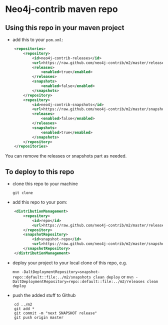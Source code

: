 Neo4j-contrib maven repo
=========================

Using this repo in your maven project
-------------------------------------

* add this to your `pom.xml`:

````xml
    <repositories>
        <repository>
            <id>neo4j-contrib-releases</id>
            <url>https://raw.github.com/neo4j-contrib/m2/master/releases</url>
            <releases>
                <enabled>true</enabled>
            </releases>
            <snapshots>
                <enabled>false</enabled>
            </snapshots>
        </repository>
        <repository>
            <id>neo4j-contrib-snapshots</id>
            <url>https://raw.github.com/neo4j-contrib/m2/master/snapshots</url>
            <releases>
                <enabled>false</enabled>
            </releases>
            <snapshots>
                <enabled>true</enabled>
            </snapshots>
        </repository>
    </repositories>
````

You can remove the releases or snapshots part as needed.

To deploy to this repo
----------------------

* clone this repo to your machine
    
    `git clone`

* add this repo to your pom:

````xml
    <distributionManagement>
        <repository>
            <id>repo</id>
            <url>https://raw.github.com/neo4j-contrib/m2/master/releases</url>
        </repository>
        <snapshotRepository>
            <id>snapshot-repo</id>
            <url>https://raw.github.com/neo4j-contrib/m2/master/snapshots</url>
        </snapshotRepository>
    </distributionManagement>
````

* deploy your project to your local clone of this repo, e.g.

    `mvn -DaltDeploymentRepository=snapshot-repo::default::file:../m2/snapshots clean deploy`
or
    `mvn -DaltDeploymentRepository=repo::default::file:../m2/releases clean deploy`


* push the added stuff to Github

````shell
    cd ../m2
    git add *
    git commit -m "next SNAPSHOT release"
    git push origin master
````
